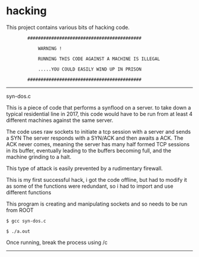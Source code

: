 # hacking

This project contains various bits of hacking code.

			###########################################

				WARNING !

				RUNNING THIS CODE AGAINST A MACHINE IS ILLEGAL

				.....YOU COULD EASILY WIND UP IN PRISON

			###########################################

-----------------------------------

syn-dos.c

This is a piece of code that performs a synflood on a server.
to take down a typical residential line in 2017, this code would have to be run from at least 4 different machines against the same server.

The code uses raw sockets to initiate a tcp session with a server and sends a SYN
The server responds with a SYN/ACK and then awaits a ACK.
The ACK never comes, meaning the server has many half formed TCP sessions in its buffer, eventually leading to the buffers becoming full, and the machine grinding to a halt.

This type of attack is easily prevented by a rudimentary firewall.

This is my first successful hack, i got the code offline, but had to modify it as some of the functions were redundant, so i had to import and use different functions

This program is creating and manipulating sockets and so needs to be run from ROOT

	$ gcc syn-dos.c

	$ ./a.out

Once running, break the process using /<ctrl/>c

-------------------------------------
